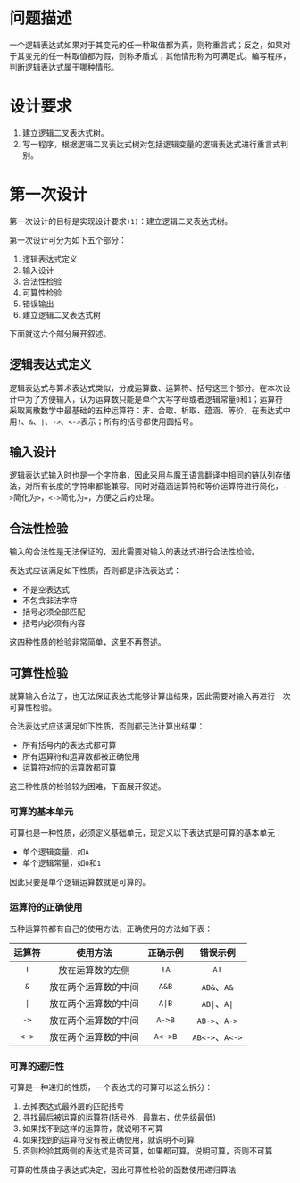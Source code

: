 # 问题描述
一个逻辑表达式如果对于其变元的任一种取值都为真，则称重言式；反之，如果对于其变元的任一种取值都为假，则称矛盾式；其他情形称为可满足式。编写程序，判断逻辑表达式属于哪种情形。

# 设计要求
1. 建立逻辑二叉表达式树。
2. 写一程序，根据逻辑二叉表达式树对包括逻辑变量的逻辑表达式进行重言式判别。

# 第一次设计
第一次设计的目标是实现设计要求`(1)`：建立逻辑二叉表达式树。

第一次设计可分为如下五个部分：

1. 逻辑表达式定义
2. 输入设计
3. 合法性检验
4. 可算性检验
5. 错误输出
6. 建立逻辑二叉表达式树

下面就这六个部分展开叙述。

## 逻辑表达式定义
逻辑表达式与算术表达式类似，分成运算数、运算符、括号这三个部分。在本次设计中为了方便输入，认为运算数只能是单个大写字母或者逻辑常量`0`和`1`；运算符采取离散数学中最基础的五种运算符：非、合取、析取、蕴涵、等价，在表达式中用`!`、`&`、`|`、`->`、`<->`表示；所有的括号都使用圆括号。

## 输入设计
逻辑表达式输入时也是一个字符串，因此采用与魔王语言翻译中相同的链队列存储法，对所有长度的字符串都能兼容。同时对蕴涵运算符和等价运算符进行简化，`->`简化为`>`，`<->`简化为`=`，方便之后的处理。

## 合法性检验
输入的合法性是无法保证的，因此需要对输入的表达式进行合法性检验。

表达式应该满足如下性质，否则都是非法表达式：

- 不是空表达式
- 不包含非法字符
- 括号必须全部匹配
- 括号内必须有内容

这四种性质的检验非常简单，这里不再赘述。

## 可算性检验
就算输入合法了，也无法保证表达式能够计算出结果，因此需要对输入再进行一次可算性检验。

合法表达式应该满足如下性质，否则都无法计算出结果：

- 所有括号内的表达式都可算
- 所有运算符和运算数都被正确使用
- 运算符对应的运算数都可算

这三种性质的检验较为困难，下面展开叙述。

### 可算的基本单元
可算也是一种性质，必须定义基础单元，现定义以下表达式是可算的基本单元：

- 单个逻辑变量，如`A`
- 单个逻辑常量，如`0`和`1`

因此只要是单个逻辑运算数就是可算的。

### 运算符的正确使用
五种运算符都有自己的使用方法，正确使用的方法如下表：

| 运算符 | 使用方法 | 正确示例 | 错误示例 |
| :------: | :------: | :------: | :------: |
| `!` | 放在运算数的左侧 | `!A` | `A!` |
| `&` | 放在两个运算数的中间 | `A&B` | `AB&`、`A&` |
| `\|` | 放在两个运算数的中间 | `A\|B` | `AB\|`、`A\|` |
| `->` | 放在两个运算数的中间 | `A->B` | `AB->`、`A->` |
| `<->` | 放在两个运算数的中间 | `A<->B` | `AB<->`、`A<->` |

### 可算的递归性
可算是一种递归的性质，一个表达式的可算可以这么拆分：

1. 去掉表达式最外层的匹配括号
2. 寻找最后被运算的运算符(括号外，最靠右，优先级最低)
3. 如果找不到这样的运算符，就说明不可算
4. 如果找到的运算符没有被正确使用，就说明不可算
5. 否则检验其两侧的表达式是否可算，如果都可算，说明可算，否则不可算

可算的性质由子表达式决定，因此可算性检验的函数使用递归算法